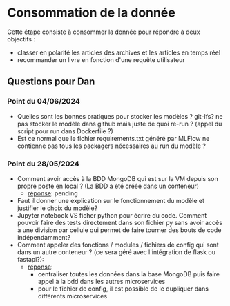 # Consommation de la donnée
Cette étape consiste à consommer la donnée pour répondre à deux objectifs :
- classer en polarité les articles des archives et les articles en temps réel
- recommander un livre en fonction d'une requête utilisateur

## Questions pour Dan
### Point du 04/06/2024
* Quelles sont les bonnes pratiques pour stocker les modèles ? git-lfs? ne pas stocker le modèle dans github mais juste de quoi re-run ? (appel du script pour run dans Dockerfile ?)
* Est ce normal que le fichier requirements.txt généré par MLFlow ne contienne pas tous les packagers nécessaires au run du modèle ?

### Point du 28/05/2024
* Comment avoir accès à la BDD MongoDB qui est sur la VM depuis son propre poste en local ? (La BDD a été créée dans un conteneur)
    * <ins>réponse</ins>: pending 
* Faut il donner une explication sur le fonctionnement du modèle et justifier le choix du modèle?
* Jupyter notebook VS ficher python pour écrire du code. Comment pouvoir faire des tests directement dans son fichier py sans avoir accès à une division par cellule qui permet de faire tourner des bouts de code indépendamment?
* Comment appeler des fonctions / modules / fichiers de config qui sont dans un autre conteneur ? (ce sera géré avec l'intégration de flask ou fastapi?):
    * <ins>réponse</ins>:
        * centraliser toutes les données dans la base MongoDB puis faire appel à la bdd dans les autres microservices
        * pour le fichier de config, il est possible de le dupliquer dans différents microservices


